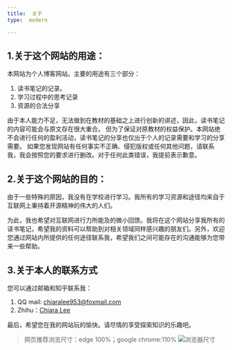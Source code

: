 ```yaml
---
title:  关于
type:  modern

---
```

##   1.关于这个网站的用途：

本网站为个人博客网站。主要的用途有三个部分：

1.  读书笔记的记录。
2.  学习过程中的思考记录
3.  资源的合法分享

由于本人能力不足，无法做到在教材的基础之上进行创新的讲述，因此，读书笔记的内容可能会与原文存在很大重合。
但为了保证对原教材的权益保护。本网站绝不会进行任何的盈利活动，读书笔记的分享也仅出于个人的记录需要和学习的分享需要。
如果您发现网站有任何事实不正确、侵犯版权或任何其他问题，请联系我，我会按照您的要求进行删改。对于任何此类错误，我提前表示歉意。

##  2.关于这个网站的目的：

由于一些特殊的原因，我没有在学校进行学习。我所有的学习资源和途径均来自于互联网上秉持着开源精神的伟大的人们。

为此，我也希望对互联网进行力所能及的微小回馈。我将在这个网站分享我所有的读书笔记，希望我的资料可以帮助到对相关领域同样感兴趣的朋友们。另外，欢迎您通过网站内所提供的任何途径联系我，希望我们之间可能存在的沟通能够为您带来一些帮助。

##  3.关于本人的联系方式

您可以通过邮箱和知乎联系我：

1.  QQ mail: chiaralee953@foxmail.com
2.  Zhihu：[Chiara Lee](https://www.zhihu.com/people/wu-shang-27-29)

最后，希望您在我的网站玩的愉快。请尽情的享受探索知识的乐趣吧。
>网页推荐浏览尺寸：edge 100%；google chrome:110%
![](cover.png "浏览器尺寸")